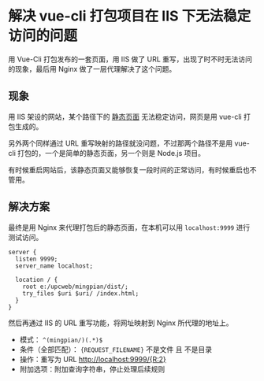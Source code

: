 # 解决 vue-cli 打包项目在 IIS 下无法稳定访问的问题

用 Vue-Cli 打包发布的一套页面，用 IIS 做了 URL 重写，出现了时不时无法访问的现象，最后用 Nginx 做了一层代理解决了这个问题。

## 现象

用 IIS 架设的网站，某个路径下的 [静态页面](http://www.uppbook.com.cn/mingpian/xingjianhua/) 无法稳定访问，网页是用 vue-cli 打包生成的。

另外两个同样通过 URL 重写映射的路径就没问题，不过那两个路径不是用 vue-cli 打包的，一个是简单的静态页面，另一个则是 Node.js 项目。

有时候重启网站后，该静态页面又能够恢复一段时间的正常访问，有时候重启也不管用。

## 解决方案

最终是用 Nginx 来代理打包后的静态页面，在本机可以用 `localhost:9999` 进行测试访问。

```
server {
  listen 9999;
  server_name localhost;

  location / {
    root e:/upcweb/mingpian/dist/;
    try_files $uri $uri/ /index.html;
  }
}
```

然后再通过 IIS 的 URL 重写功能，将网址映射到 Nginx 所代理的地址上。

- 模式： `^(mingpian/)(.*)$`
- 条件（全部匹配）： `{REQUEST_FILENAME}` 不是文件 且 不是目录
- 操作：重写为 URL [http://localhost:9999/{R:2}](http://localhost:9999/{R:2})
- 附加选项：附加查询字符串，停止处理后续规则
